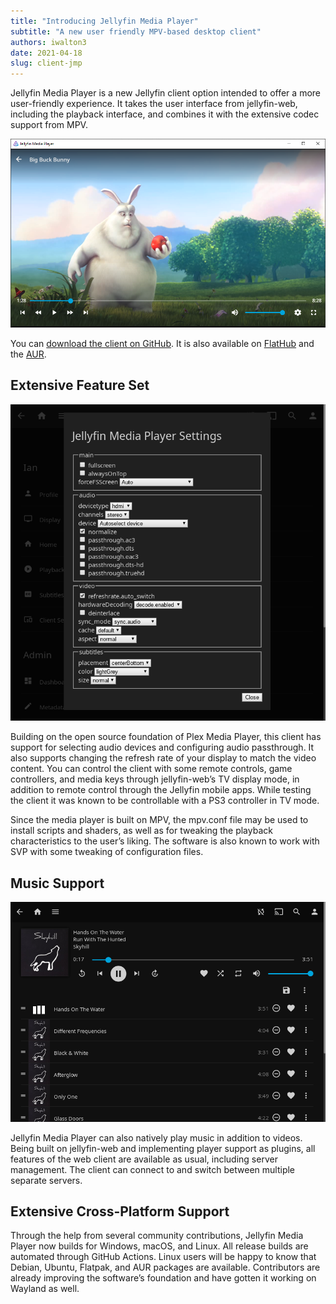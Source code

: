 ```yaml
---
title: "Introducing Jellyfin Media Player"
subtitle: "A new user friendly MPV-based desktop client"
authors: iwalton3
date: 2021-04-18
slug: client-jmp
---
```


Jellyfin Media Player is a new Jellyfin client option intended to offer a more user-friendly experience. It takes the user interface from jellyfin-web, including the playback interface, and combines it with the extensive codec support from MPV.

<!--truncate-->

![Player](./player.png)

You can [download the client on GitHub](https://github.com/jellyfin/jellyfin-media-player/releases). It is also available on [FlatHub](https://flathub.org/apps/details/com.github.iwalton3.jellyfin-media-player) and the [AUR](https://aur.archlinux.org/packages/jellyfin-media-player/).

## Extensive Feature Set

![Configuration Dialog](./config.png)

Building on the open source foundation of Plex Media Player, this client has support for selecting audio devices and configuring audio passthrough. It also supports changing the refresh rate of your display to match the video content. You can control the client with some remote controls, game controllers, and media keys through jellyfin-web’s TV display mode, in addition to remote control through the Jellyfin mobile apps. While testing the client it was known to be controllable with a PS3 controller in TV mode.

Since the media player is built on MPV, the mpv.conf file may be used to install scripts and shaders, as well as for tweaking the playback characteristics to the user’s liking. The software is also known to work with SVP with some tweaking of configuration files.

## Music Support

![Music Playback](./music.png)

Jellyfin Media Player can also natively play music in addition to videos. Being built on jellyfin-web and implementing player support as plugins, all features of the web client are available as usual, including server management. The client can connect to and switch between multiple separate servers.

## Extensive Cross-Platform Support

Through the help from several community contributions, Jellyfin Media Player now builds for Windows, macOS, and Linux. All release builds are automated through GitHub Actions. Linux users will be happy to know that Debian, Ubuntu, Flatpak, and AUR packages are available. Contributors are already improving the software’s foundation and have gotten it working on Wayland as well.
